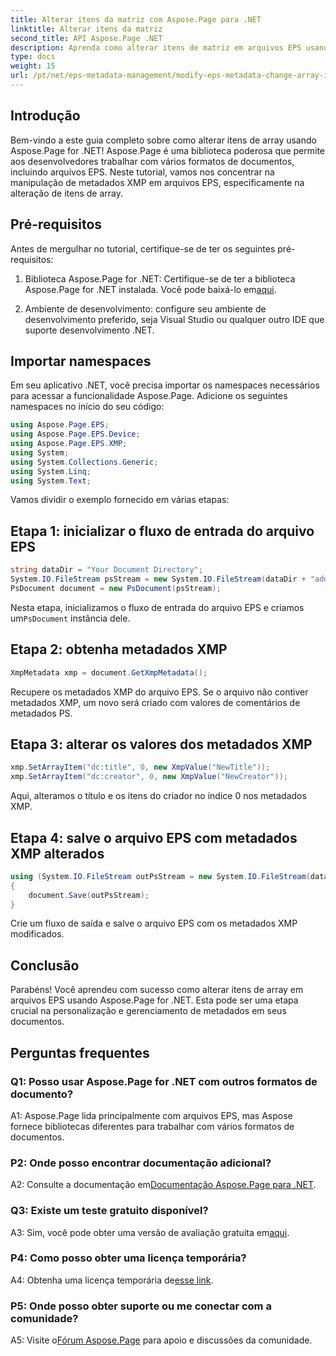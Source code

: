 ```yaml
---
title: Alterar itens da matriz com Aspose.Page para .NET
linktitle: Alterar itens da matriz
second_title: API Aspose.Page .NET
description: Aprenda como alterar itens de matriz em arquivos EPS usando Aspose.Page for .NET. Siga nosso guia passo a passo para manipulação eficiente de metadados.
type: docs
weight: 15
url: /pt/net/eps-metadata-management/modify-eps-metadata-change-array-items/
---
```

## Introdução

Bem-vindo a este guia completo sobre como alterar itens de array usando Aspose.Page for .NET! Aspose.Page é uma biblioteca poderosa que permite aos desenvolvedores trabalhar com vários formatos de documentos, incluindo arquivos EPS. Neste tutorial, vamos nos concentrar na manipulação de metadados XMP em arquivos EPS, especificamente na alteração de itens de array.

## Pré-requisitos

Antes de mergulhar no tutorial, certifique-se de ter os seguintes pré-requisitos:

1. Biblioteca Aspose.Page for .NET: Certifique-se de ter a biblioteca Aspose.Page for .NET instalada. Você pode baixá-lo em[aqui](https://releases.aspose.com/page/net/).

2. Ambiente de desenvolvimento: configure seu ambiente de desenvolvimento preferido, seja Visual Studio ou qualquer outro IDE que suporte desenvolvimento .NET.

## Importar namespaces

Em seu aplicativo .NET, você precisa importar os namespaces necessários para acessar a funcionalidade Aspose.Page. Adicione os seguintes namespaces no início do seu código:

```csharp
using Aspose.Page.EPS;
using Aspose.Page.EPS.Device;
using Aspose.Page.EPS.XMP;
using System;
using System.Collections.Generic;
using System.Linq;
using System.Text;

```

Vamos dividir o exemplo fornecido em várias etapas:

## Etapa 1: inicializar o fluxo de entrada do arquivo EPS

```csharp
string dataDir = "Your Document Directory";
System.IO.FileStream psStream = new System.IO.FileStream(dataDir + "add_simple_props_input.eps", System.IO.FileMode.Open, System.IO.FileAccess.Read);
PsDocument document = new PsDocument(psStream);
```

 Nesta etapa, inicializamos o fluxo de entrada do arquivo EPS e criamos um`PsDocument` instância dele.

## Etapa 2: obtenha metadados XMP

```csharp
XmpMetadata xmp = document.GetXmpMetadata();
```

Recupere os metadados XMP do arquivo EPS. Se o arquivo não contiver metadados XMP, um novo será criado com valores de comentários de metadados PS.

## Etapa 3: alterar os valores dos metadados XMP

```csharp
xmp.SetArrayItem("dc:title", 0, new XmpValue("NewTitle"));
xmp.SetArrayItem("dc:creator", 0, new XmpValue("NewCreator"));
```

Aqui, alteramos o título e os itens do criador no índice 0 nos metadados XMP.

## Etapa 4: salve o arquivo EPS com metadados XMP alterados

```csharp
using (System.IO.FileStream outPsStream = new System.IO.FileStream(dataDir + "change_array_items_output.eps", System.IO.FileMode.Create, System.IO.FileAccess.Write))
{
    document.Save(outPsStream);
}
```

Crie um fluxo de saída e salve o arquivo EPS com os metadados XMP modificados.

## Conclusão

Parabéns! Você aprendeu com sucesso como alterar itens de array em arquivos EPS usando Aspose.Page for .NET. Esta pode ser uma etapa crucial na personalização e gerenciamento de metadados em seus documentos.

## Perguntas frequentes

### Q1: Posso usar Aspose.Page for .NET com outros formatos de documento?

A1: Aspose.Page lida principalmente com arquivos EPS, mas Aspose fornece bibliotecas diferentes para trabalhar com vários formatos de documentos.

### P2: Onde posso encontrar documentação adicional?

 A2: Consulte a documentação em[Documentação Aspose.Page para .NET](https://reference.aspose.com/page/net/).

### Q3: Existe um teste gratuito disponível?

 A3: Sim, você pode obter uma versão de avaliação gratuita em[aqui](https://releases.aspose.com/).

### P4: Como posso obter uma licença temporária?

 A4: Obtenha uma licença temporária de[esse link](https://purchase.aspose.com/temporary-license/).

### P5: Onde posso obter suporte ou me conectar com a comunidade?

 A5: Visite o[Fórum Aspose.Page](https://forum.aspose.com/c/page/39) para apoio e discussões da comunidade.